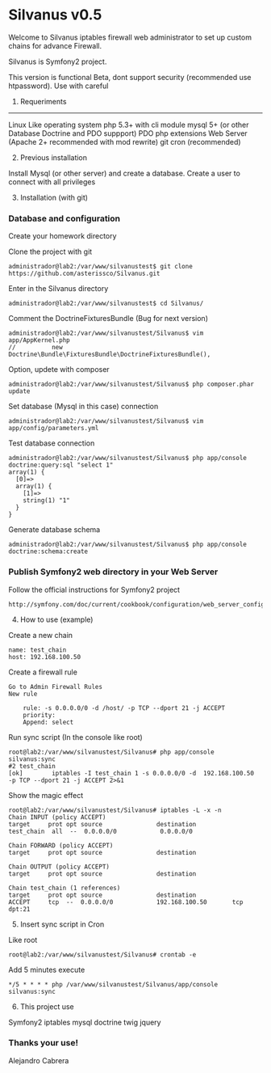 Silvanus v0.5
========================

Welcome to Silvanus iptables firewall web administrator to set up custom chains for advance 
Firewall.

Silvanus is Symfony2 project.

This version is functional Beta, dont support security (recommended use htpassword). Use with careful

1) Requeriments 
----------------------------------

Linux Like operating system
php 5.3+ with cli module
mysql 5+ (or other Database Doctrine and PDO suppport)
PDO php extensions
Web Server (Apache 2+ recommended with mod rewrite)
git
cron (recommended)

2) Previous installation

Install Mysql (or other server) and create a database.
Create a user to connect with all privileges

3) Installation (with git)

### Database and configuration

Create your homework directory

Clone the project with git	
	
	administrador@lab2:/var/www/silvanustest$ git clone https://github.com/asterissco/Silvanus.git

Enter in the Silvanus directory

	administrador@lab2:/var/www/silvanustest$ cd Silvanus/

Comment the DoctrineFixturesBundle (Bug for next version)

	administrador@lab2:/var/www/silvanustest/Silvanus$ vim app/AppKernel.php 
	//          new Doctrine\Bundle\FixturesBundle\DoctrineFixturesBundle(),

Option, updete with composer

	administrador@lab2:/var/www/silvanustest/Silvanus$ php composer.phar update

Set database (Mysql in this case) connection

	administrador@lab2:/var/www/silvanustest/Silvanus$ vim app/config/parameters.yml

Test database connection

	administrador@lab2:/var/www/silvanustest/Silvanus$ php app/console doctrine:query:sql "select 1"
	array(1) {
	  [0]=>
	  array(1) {
		[1]=>
		string(1) "1"
	  }
	}

Generate database schema

	administrador@lab2:/var/www/silvanustest/Silvanus$ php app/console doctrine:schema:create

### Publish Symfony2 web directory in your Web Server

Follow the official instructions for Symfony2 project

	http://symfony.com/doc/current/cookbook/configuration/web_server_configuration.html
	
4) How to use (example)

Create a new chain 

	name: test_chain
	host: 192.168.100.50
	
Create a firewall rule

	Go to Admin Firewall Rules
	New rule
	
		rule: -s 0.0.0.0/0 -d /host/ -p TCP --dport 21 -j ACCEPT
		priority:
		Append: select
		
Run sync script (In the console like root)

	root@lab2:/var/www/silvanustest/Silvanus# php app/console silvanus:sync
	#2 test_chain
	[ok]		iptables -I test_chain 1 -s 0.0.0.0/0 -d  192.168.100.50  -p TCP --dport 21 -j ACCEPT 2>&1 

Show the magic effect

	root@lab2:/var/www/silvanustest/Silvanus# iptables -L -x -n
	Chain INPUT (policy ACCEPT)
	target     prot opt source               destination         
	test_chain  all  --  0.0.0.0/0            0.0.0.0/0           

	Chain FORWARD (policy ACCEPT)
	target     prot opt source               destination         

	Chain OUTPUT (policy ACCEPT)
	target     prot opt source               destination         

	Chain test_chain (1 references)
	target     prot opt source               destination         
	ACCEPT     tcp  --  0.0.0.0/0            192.168.100.50       tcp dpt:21
	


5) Insert sync script in Cron

Like root

	root@lab2:/var/www/silvanustest/Silvanus# crontab -e

Add 5 minutes execute

	*/5 * * * * php /var/www/silvanustest/Silvanus/app/console silvanus:sync

6) This project use

Symfony2
iptables
mysql
doctrine
twig
jquery

### Thanks your use!

Alejandro Cabrera
